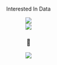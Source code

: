 <p align = 'center'>
   Interested In Data <br>


<!-- <h3 align = 'center'>🛠Tech🛠</h3>
<p align = 'center'>
  <img src="https://img.shields.io/badge/Python-3766AB?style=flat-square&logo=Python&logoColor=white"/>
  <img src="https://img.shields.io/badge/MySQL-EDCE60?style=flat-square&logo=MySql&logoColor=white"/><br>
</p> -->

<!-- <h3 align = 'center'>Interested In</h3>
  <p align = 'center'>
    🎹 & 📸 & 💪
  </p> -->

<p align = 'center'>
  <img src="https://github-readme-stats.vercel.app/api?username=lhshs&show_icons=true"><br>
  <img src="https://github-readme-stats.vercel.app/api/top-langs/?username=lhshs&layout=compact">
</p>

<h3 align = 'center'>💌</h3>
  <p align = 'center'>
<!--     <a href="https://lhshs.tistory.com/"><img src="https://img.shields.io/badge/Blog-ff5a4a?style=flat-square&logo=Tistory&logoColor=white&"/> -->
    <a href="mailto:hs.lion2@gmail.com"><img src="https://img.shields.io/badge/Gmail-4086f4?style=flat-square&logo=Gmail&logoColor=white"/>
  </p>

